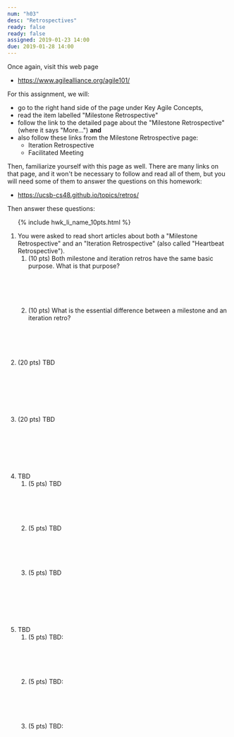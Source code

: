 ```yaml
---
num: "h03"
desc: "Retrospectives"
ready: false
ready: false
assigned: 2019-01-23 14:00
due: 2019-01-28 14:00
---
```



Once again, visit this web page

* <https://www.agilealliance.org/agile101/>

For this assignment, we will:
* go to the right hand side of the page under Key Agile Concepts,
* read the item labelled "Milestone Retrospective"
* follow the link to the detailed page about the "Milestone Retrospective" (where it says "More...") **and**
* also follow these links from the Milestone Retrospective page:
   * Iteration Retrospective
   * Facilitated Meeting

Then, familiarize yourself with this page as well.  There are many links on that page, and it won't be necessary to follow and read all of them, but you will need some of them to answer the questions on this homework:

* <https://ucsb-cs48.github.io/topics/retros/>

Then answer these questions:

<ol>

{% include hwk_li_name_10pts.html %}

<li style="margin-bottom:0em;" markdown="1"> You were asked to read short articles about both a "Milestone Retrospective" and an "Iteration Retrospective" (also called "Heartbeat Retrospective").


<ol>
<li style="margin-bottom:6em;" markdown="1"> (10 pts) Both milestone and iteration retros have the same basic purpose.  What is that purpose?
</li>

<li style="margin-bottom:6em;" markdown="1"> (10 pts) What is the essential difference between a milestone and an iteration retro?
</li>

</ol>

<div class="pagebreak">
</div>

</li>

<li style="margin-bottom:8em;" markdown="1"> (20 pts) TBD
</li>

<li style="margin-bottom:8em;" markdown="1"> (20 pts) TBD

</li>


<li style="margin-bottom:8em;" markdown="1">  TBD

<ol>
<li style="margin-bottom:6em;" markdown="1">
(5 pts) TBD



</li>

<li style="margin-bottom:6em;" markdown="1">
(5 pts) TBD
</li>

<li style="margin-bottom:6em;" markdown="1">
(5 pts) TBD
</li>
</ol>

</li>

<li style="margin-bottom:8em;" markdown="1"> TBD

<ol>
<li style="margin-bottom:6em;" markdown="1">
(5 pts) TBD:
</li>

<li style="margin-bottom:6em;" markdown="1">
(5 pts) TBD:
</li>

<li style="margin-bottom:6em;" markdown="1">
(5 pts) TBD:
</li>
</ol>

</li>

</ol>
